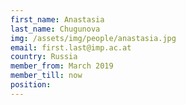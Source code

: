 ```yaml
---
first_name: Anastasia
last_name: Chugunova
img: /assets/img/people/anastasia.jpg
email: first.last@imp.ac.at
country: Russia
member_from: March 2019
member_till: now
position: 
---
```



